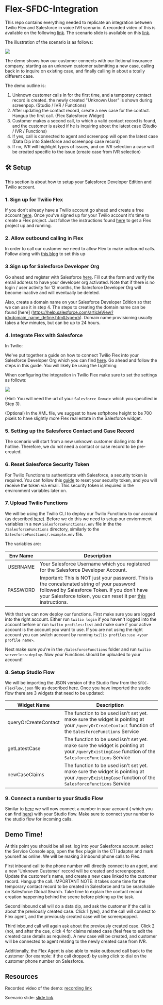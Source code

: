 # Flex-SFDC-Integration

This repo contains everything needed to replicate an integration between Twilio Flex and Salesforce in voice IVR scenario. A recorded video of this is available on the following [link](https://drive.google.com/file/d/1OQblG6YlE6r6I45NtIEzRc5dfsqSc5ij/view?usp=sharing). The scenario slide is available on this [link](https://docs.google.com/presentation/d/1W4iA7saxJiU2aAHzrc2mtk0aW9EfYJ1XFgcUEdepMFk/edit?usp=sharing).

The illustration of the scenario is as follows:

<img src="https://aqua-cichlid-2234.twil.io/assets/Scenario.png"/>

The demo shows how our customer connects with our fictional insurance company, starting as an unknown customer submitting a new case, calling back in to inquire on existing case, and finally calling in about a totally different case.

The demo outline is: 

1. Unknown customer calls in for the first time, and a temporary contact record is created. the newly created "Unknown User" is shown during screenpop. (Studio / IVR / Functions)
2. After updating the contact record, create a new case for the contact. Hangup the first call. (Flex Salesforce Widget)
3. Customer makes a second call, to which a valid contact record is found, and the customer is asked if he is inquiring about the latest case (Studio / IVR / Functions)
4. If yes, call is connected to agent and screenpop will open the latest case (Data Dip into Salesforce and screenpop case record)
5. If no, IVR will highlight types of issues, and on IVR selection a case will be created specific to the issue (create case from IVR selection)

## 🛠 Setup

This section is about how to setup your Salesforce Developer Edition and Twilio account.

### 1. Sign up for Twilio Flex

If you don't already have a Twilio account go ahead and create a free account [here](https://www.twilio.com/try-twilio). Once you've signed up for your Twilio account it's time to create a Flex project. Just follow the instructions found [here](https://www.twilio.com/docs/flex/tutorials/setup) to get a Flex project up and running. 

### 2. Allow outbound calling in Flex

In order to call our customer we need to allow Flex to make outbound calls. Follow along with [this blog](https://www.twilio.com/blog/flex-programmable-dialpad-outbound-calling) to set this up

### 3.Sign up for Salesforce Developer Org

Go ahead and register with Salesforce [here](https://developer.salesforce.com/signup). Fill out the form and verify the email address to have your developer org activated. Note that if there is no login / user activity for 12 months, the Salesforce Developer Org will become inactive and will eventually be deleted.

Also, create a domain name on your Salesforce Developer Edition so that we can use it in step 4. The steps to creating the domain name can be found [here] (https://help.salesforce.com/articleView?id=domain_name_define.htm&type=5). Domain name provisioning usually takes a few minutes, but can be up to 24 hours.

### 4. Integrate Flex with Salesforce

In Twilio:

We've put together a guide on how to connect Twilio Flex into your Salesforce Developer Org which you can find [here](https://www.twilio.com/docs/flex/admin-guide/integrations/salesforce). Go ahead and follow the steps in this guide. You will likely be using the Lightning

When configuring the integration in Twilio Flex make sure to set the settings as follows:

<img src="https://aqua-cichlid-2234.twil.io/assets/integration_settings.png"/>

(Hint: You will need the url of your `Salesforce Domain` which you specified in Step 3).

(Optional) In the XML file, we suggest to have softphone height to be 700 pixels to have slightly more Flex real estate in the Salesforce widget.

### 5. Setting up the Salesforce Contact and Case Record

The scenario will start from a new unknown customer dialing into the hotline. Therefore, we do not need a contact or case record to be pre-created.

### 6. Reset Salesforce Security Token

For Twilio Functions to authenticate with Salesforce, a security token is required. You can follow this [guide](https://help.salesforce.com/articleView?id=user_security_token.htm&type=5) to reset your security token, and you will receive the token via email. This security token is required in the environment variables later on.

### 7. Upload Twilio Functions

We will be using the Twilio CLI to deploy our Twilio Functions to our account (as described [here](https://www.twilio.com/blog/the-new-way-to-create-develop-and-deploy-twilio-functions)). Before we do this we need to setup our enviornment variables in a new `SalesforceFunctions/.env` file in the the `/SalesforceFunctions` directory, similarly to the `SalesforceFunctions/.example.env` file. 

The variables are: 

| Env Name  | Description |
| ------------- | ------------- |
| USERNAME | Your Salesforce Username which you registered for the Salesforce Developer Account.  |
| PASSWORD |  Important: This is NOT just your password. This is the concatenated string of your password followed by Salesforce Token. If you don't have your Salesforce token, you can reset it per [this](https://help.salesforce.com/articleView?id=user_security_token.htm&type=5) instructions. |

With that we can now deploy our functions. First make sure you are logged into the right account. Either run `twilio login` if you haven't logged into the account before or run `twilio profiles:list` and make sure if your active account is the account you want to use. If you are not using the right account you can switch account by running `twilio profiles:use <your profile name>`.

Next make sure you're in the `/SalesforceFunctions` folder and run `twilio serverless:deploy`. Now your Functions should be uploaded to your account!


### 8. Setup Studio Flow

We will be importing the JSON version of the Studio flow from the `SFDC-FlexFlow.json` file as described [here](https://www.twilio.com/docs/studio/user-guide#importing-and-exporting-flows). Once you have imported the studio flow there are 3 widgets that need to be updated:


| Widget Name  | Description |
| ------------- | ------------- |
| queryOrCreateContact | The function to be used isn't set yet. make sure the widget is pointing at your `/queryOrCreateContact` function of the `SalesforceFunctions` Service  |
| getLatestCase | The function to be used isn't set yet. make sure the widget is pointing at your `/queryExistingCase` function of the `SalesforceFunctions` Service  |
| newCaseClaims | The function to be used isn't set yet. make sure the widget is pointing at your `/queryExistingCase` function of the `SalesforceFunctions` Service  |

### 9. Connect a number to your Studio Flow

Similar to [here](https://www.twilio.com/docs/studio/tutorials/how-to-forward-calls#connect-the-flow-to-a-number) we will now connect a number in your account ( which you can find [here](https://www.twilio.com/console/phone-numbers/incoming)) with your Studio flow. Make sure to connect your number to the studio flow for incoming calls.

## Demo Time!

At this point you should be all set. log into your Salesforce account, select the Service Console app, open the flex plugin in the CTI adapter and mark yourself as online. We will be making 3 inbound phone calls to Flex. 

First inbound call to the phone number will directly connect to an agent, and a new 'Unknown Customer' record will be created and screenpopped. Update the customer's name, and create a new case linked to the customer record. Hangup the call.
IMPORTANT NOTE: it takes some time for the temporary contact record to be created in Salesforce and to be searchable on Salesforce Global Search. Take time to explain the contact record creation happening behind the scene before picking up the task. 

Second inbound call will do a data dip, and ask the customer if the call is about the previously created case. Click 1 (yes), and the call will connect to Flex agent, and the previously created case will be screenpopped.

Third inbound call will again ask about the previously created case. Click 2 (no), and after the cue, click 4 for claims related case (feel free to edit the created case details as required). A new case will be created, and customer will be connected to agent relating to the newly created case from IVR.

Additionally, the Flex Agent is also able to make outbound call back to the customer (for example: if the call dropped) by using click to dial on the customer phone number on Salesforce.

## Resources

Recorded video of the demo: [recording link](https://drive.google.com/file/d/1OQblG6YlE6r6I45NtIEzRc5dfsqSc5ij/view?usp=sharing)

Scenario slide: [slide link](https://docs.google.com/presentation/d/1W4iA7saxJiU2aAHzrc2mtk0aW9EfYJ1XFgcUEdepMFk/edit?usp=sharing)
